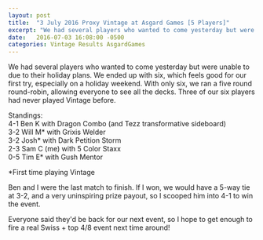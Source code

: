 ```yaml
---
layout: post
title:  "3 July 2016 Proxy Vintage at Asgard Games [5 Players]"
excerpt: "We had several players who wanted to come yesterday but were unable to due to their holiday plans. We ended up with six, which feels good for our first try, especially on a holiday weekend. With only six, we ran a five round round-robin, allowing everyone to see all the decks.  Three of our six players had never played Vintage before."
date:   2016-07-03 16:08:00 -0500
categories: Vintage Results AsgardGames
---
```

We had several players who wanted to come yesterday but were unable to due to their holiday plans. We ended up with six, which feels good for our first try, especially on a holiday weekend. With only six, we ran a five round round-robin, allowing everyone to see all the decks.  Three of our six players had never played Vintage before.

Standings:  
4-1 Ben K with Dragon Combo (and Tezz transformative sideboard)  
3-2 Will M* with Grixis Welder  
3-2 Josh* with Dark Petition Storm  
2-3 Sam C (me) with 5 Color Staxx  
0-5 Tim E* with Gush Mentor  

*First time playing Vintage

Ben and I were the last match to finish. If I won, we would have a 5-way tie at 3-2, and a very uninspiring prize payout, so I scooped him into 4-1 to win the event.

Everyone said they'd be back for our next event, so I hope to get enough to fire a real Swiss + top 4/8 event next time around!